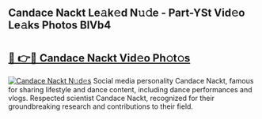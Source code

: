 ## Candace Nackt Le𝚊k𝚎d N𝚞𝚍e - Part-YSt Vid𝚎o Le𝚊ks Photos BlVb4

# <h2><a href="http://fb75tks.evod.top/?m=Candace+Nackt">🔗 👉🔴 Candace Nackt Vid𝚎o Ph𝚘t𝚘s</a></h2>

[![Candace Nackt N𝚞d𝚎s](https://i.imgur.com/8V9OHl7.gif)](http://fb75tks.evod.top/?m=Candace+Nackt)
Social media personality Candace Nackt, famous for sharing lifestyle and dance content, including dance performances and vlogs. Respected scientist Candace Nackt, recognized for their groundbreaking research and contributions to their field. 

